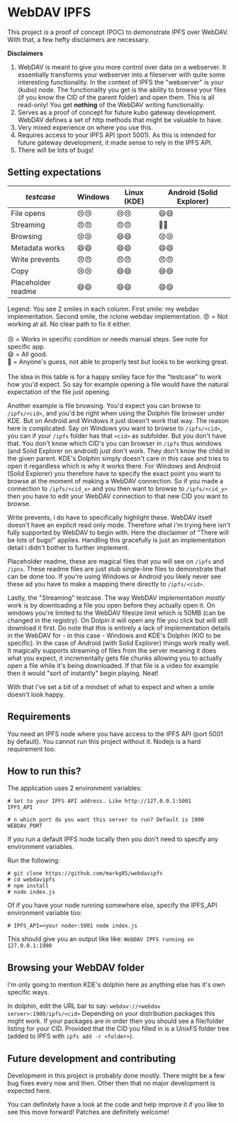# WebDAV IPFS
This project is a proof of concept (POC) to demonstrate IPFS over WebDAV. With that, a few hefty disclaimers are necessary.

**Disclaimers**
1. WebDAV is meant to give you more control over data on a webserver. It essentially transforms your webserver into a fileserver with quite some interesting functionality. In the context of IPFS the "webserver" is your (kubo) node. The functionality you get is the ability to browse your files (if you know the CID of the parent folder) and open them. This is all read-only! You get **nothing** of the WebDAV writing functionality.
2. Serves as a proof of concept for future kubo gateway development. WebDAV defines a set of http methods that might be valuable to have.
3. Very mixed experience on where you use this.
4. Requires access to your IPFS API (port 5001). As this is intended for future gateway development, it made sense to rely in the IPFS API.
5. There will be lots of bugs!

## Setting expectations
| *testcase* | Windows | Linux (KDE) | Android (Solid Explorer) |
| ---------- | ------- | ----- | --------------- |
| File opens |:cry::cry:|:cry::cry:|:smile::smile:|
| Streaming  |:angry::angry:|:angry::angry:|:unicorn::smile:|
| Browsing |:cry::cry:|:smile::smile:|:cry::cry:|
| Metadata works |:smile::smile:|:smile::smile:|:smile::smile:|
| Write prevents |:angry::angry:|:angry::angry:|:angry::angry:|
| Copy |:cry::cry:|:smile::smile:|:smile::smile:|
| Placeholder readme|:smile::smile:|:smile::smile:|:smile::smile:|

Legend:
You see 2 smiles in each column. First smile: my webdav implementation. Second smile, the rclone webdav implementation.
:angry: = Not working at all. No clear path to fix it either.\
\
:cry: = Works in specific condition or needs manual steps. See note for specific app.\
:smile: = All good.\
:unicorn: = Anyone's guess, not able to properly test but looks to be working great.\
\
The idea in this table is for a happy smiley face for the "testcase" to work how you'd expect. So say for example opening a file would have the natural expectation of the file just opening.

Another example is file browsing. You'd expect you can browse to `/ipfs/<cid>`, and you'd be right when using the Dolphin file browser under KDE. But on Android and Windows it just doesn't work that way. The reason here is complicated. Say on Windows you want to browse to `/ipfs/<cid>`, you can if your `/ipfs` folder has that `<cid>` as subfolder. But you don't have that. You don't know which CID's you can browser in `/ipfs` thus windows (and Solid Explorer on android) just don't work. They don't know the child in the given parent. KDE's Dolphin simply doesn't care in this case and tries to open it regardless which is why it works there. For Windows and Android (Solid Explorer) you therefore have to specify the exact point you want to browse at the moment of making a WebDAV connection. So if you made a connection to `/ipfs/<cid_x>` and you then want to browse to `/ipfs/<cid_y>` then you have to edit your WebDAV connection to that new CID you want to browse.

Write prevents, i do have to specifically highlight these. WebDAV itself doesn't have an explicit read only mode. Therefore what i'm trying here isn't fully supported by WebDAV to begin with. Here the disclaimer of "There will be lots of bugs!" applies. Handling this gracefully is just an implementation detail i didn't bother to further implement.

Placeholder readme, these are magical files that you will see on `/ipfs` and `/ipns`. These readme files are just stub single-line files to demonstrate that can be done too. If you're using Windows or Android you likely never see these ad you have to make a mapping there directly to `/ipfs/<cid>`.

Lastly, the "Streaming" testcase. The way WebDAV implementation *mostly* work is by downloading a file you open before they actually open it. On windows you're limited to the WebDAV filesize limit which is 50MB (can be changed in the registry). On Dolpin it will open any file you click but will still download it first. Do note that this is entirely a lack of implementation details in the WebDAV for - in this case - Windows and KDE's Dolphin (KIO to be specific). In the case of Android (with Solid Explorer) things work really well. It magically supports streaming of files from the server meaning it does what you expect, it incrementally gets file chunks allowing you to actually open a file while it's being downloaded. If that file is a video for example then it would "sort of instantly" begin playing. Neat!

With that i've set a bit of a mindset of what to expect and when a smile doesn't look happy.

## Requirements
You need an IPFS node where you have access to the IPFS API (port 5001 by default). You cannot run this project without it.
Nodejs is a hard requirement too.

## How to run this?
The application uses 2 environment variables:
```
# Set to your IPFS API address. Like http://127.0.0.1:5001
IPFS_API

# n which port do you want this server to run? Default is 1900
WEBDAV_PORT
```

If you run a default IPFS node locally then you don't need to specify any environment variables.

Run the following:
```
# git clone https://github.com/markg85/webdavipfs
# cd webdavipfs
# npm install
# node index.js
```

Of if you have your node running somewhere else, specify the IPFS_API environment variable too:
```
# IPFS_API=<your node>:5001 node index.js
```

This should give you an output like like: `WebDAV IPFS running on 127.0.0.1:1900`

## Browsing your WebDAV folder
I'm only going to mention KDE's dolphin here as anything else has it's own specific ways.

In dolphin, edit the URL bar to say: `webdav://<webdav server>:1900/ipfs/<cid>`
Depending on your distribution packages this might work. If your packages are in order then you should see a file/folder listing for your CID. Provided that the CID you filled in is a UnixFS folder tree (added to IPFS with `ipfs add -r <folder>`).

## Future development and contributing
Development in this project is probably done mostly. There might be a few bug fixes every now and then. Other then that no major development is expected here.

You can definitely have a look at the code and help improve it if you like to see this move forward! Patches are definitely welcome!
